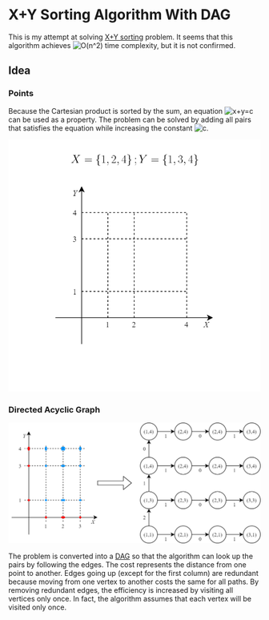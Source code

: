 # X+Y Sorting Algorithm With DAG
This is my attempt at solving [X+Y sorting](https://en.wikipedia.org/wiki/X_%2B_Y_sorting) problem. It seems that this algorithm achieves <img src="https://latex.codecogs.com/gif.latex?O(n^2)" title="O(n^2)" /> time complexity, but it is not confirmed.

## Idea
### Points
Because the Cartesian product is sorted by the sum, an equation <img src="https://latex.codecogs.com/gif.latex?x&plus;y=c" title="x+y=c" /> can be used as a property. The problem can be solved by adding all pairs that satisfies the equation while increasing the constant <img src="https://latex.codecogs.com/gif.latex?c" title="c" />.

![output0](https://github.com/Bunnyspa/Algorithm-XPlusYSorting/blob/main/images/a/a.gif?raw=true)

### Directed Acyclic Graph

![output0](https://github.com/Bunnyspa/Algorithm-XPlusYSorting/blob/main/images/b/b.png?raw=true)

The problem is converted into a [DAG](https://en.wikipedia.org/wiki/Directed_acyclic_graph) so that the algorithm can look up the pairs by following the edges. The cost represents the distance from one point to another. Edges going up (except for the first column) are redundant because moving from one vertex to another costs the same for all paths. By removing redundant edges, the efficiency is increased by visiting all vertices only once. In fact, the algorithm assumes that each vertex will be visited only once.
